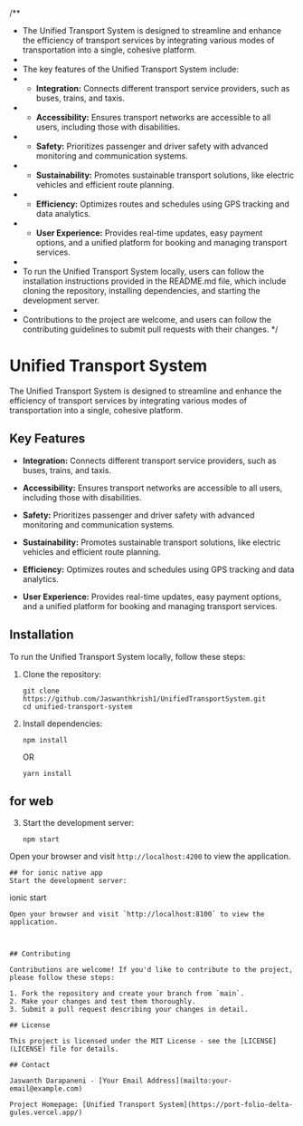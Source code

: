 
/**
 * The Unified Transport System is designed to streamline and enhance the efficiency of transport services by integrating various modes of transportation into a single, cohesive platform.
 *
 * The key features of the Unified Transport System include:
 * - **Integration:** Connects different transport service providers, such as buses, trains, and taxis.
 * - **Accessibility:** Ensures transport networks are accessible to all users, including those with disabilities.
 * - **Safety:** Prioritizes passenger and driver safety with advanced monitoring and communication systems.
 * - **Sustainability:** Promotes sustainable transport solutions, like electric vehicles and efficient route planning.
 * - **Efficiency:** Optimizes routes and schedules using GPS tracking and data analytics.
 * - **User Experience:** Provides real-time updates, easy payment options, and a unified platform for booking and managing transport services.
 *
 * To run the Unified Transport System locally, users can follow the installation instructions provided in the README.md file, which include cloning the repository, installing dependencies, and starting the development server.
 *
 * Contributions to the project are welcome, and users can follow the contributing guidelines to submit pull requests with their changes.
 */
# Unified Transport System

The Unified Transport System is designed to streamline and enhance the efficiency of transport services by integrating various modes of transportation into a single, cohesive platform.

## Key Features

- **Integration:** Connects different transport service providers, such as buses, trains, and taxis.
  
- **Accessibility:** Ensures transport networks are accessible to all users, including those with disabilities.
  
- **Safety:** Prioritizes passenger and driver safety with advanced monitoring and communication systems.
  
- **Sustainability:** Promotes sustainable transport solutions, like electric vehicles and efficient route planning.
  
- **Efficiency:** Optimizes routes and schedules using GPS tracking and data analytics.
  
- **User Experience:** Provides real-time updates, easy payment options, and a unified platform for booking and managing transport services.

## Installation

To run the Unified Transport System locally, follow these steps:

1. Clone the repository:
   ```
   git clone https://github.com/Jaswanthkrish1/UnifiedTransportSystem.git
   cd unified-transport-system
   ```

2. Install dependencies:
   ```
   npm install
   ```
   OR
   ```
   yarn install
   ```
## for web
3. Start the development server:
   ```
   npm start
Open your browser and visit `http://localhost:4200` to view the application.

   ```
## for ionic native app
  Start the development server:
   ```
   ionic start
   ```
 Open your browser and visit `http://localhost:8100` to view the application.



## Contributing

Contributions are welcome! If you'd like to contribute to the project, please follow these steps:

1. Fork the repository and create your branch from `main`.
2. Make your changes and test them thoroughly.
3. Submit a pull request describing your changes in detail.

## License

This project is licensed under the MIT License - see the [LICENSE](LICENSE) file for details.

## Contact

Jaswanth Darapaneni - [Your Email Address](mailto:your-email@example.com)

Project Homepage: [Unified Transport System](https://port-folio-delta-gules.vercel.app/)
